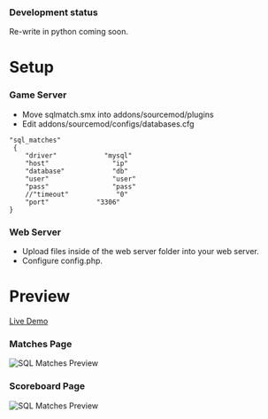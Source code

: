 ### Development status
Re-write in python coming soon.

# Setup

### Game Server
- Move sqlmatch.smx into addons/sourcemod/plugins
- Edit addons/sourcemod/configs/databases.cfg
```
"sql_matches"
 {
    "driver"            "mysql"
    "host"                "ip"
    "database"            "db"
    "user"                "user"
    "pass"                "pass"
    //"timeout"            "0"
    "port"            "3306"
}
```
### Web Server
- Upload files inside of the web server folder into your web server.
- Configure config.php.

# Preview
[Live Demo](https://districtnine.host/dev/demos/sql-matches/)
### Matches Page
![SQL Matches Preview](https://i.imgur.com/c4Zxyvt.png)

### Scoreboard Page
![SQL Matches Preview](https://i.imgur.com/pAi46az.png)
